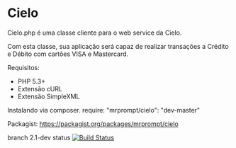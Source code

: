 Cielo
=====

Cielo.php é uma classe cliente para o web service da Cielo.

Com esta classe, sua aplicação será capaz de realizar transações
a Crédito e Débito com cartões VISA e Mastercard.

Requisitos: 
* PHP 5.3+
* Extensão cURL
* Extensão SimpleXML


Instalando via composer.
    require: "mrprompt/cielo": "dev-master"  

Packagist:
	https://packagist.org/packages/mrprompt/cielo



branch 2.1-dev status
[![Build Status](https://travis-ci.org/wcomnisky/Cielo.png?branch=2.1-dev)](https://travis-ci.org/wcomnisky/Cielo)
